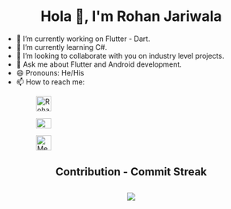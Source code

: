 <h1 align="center">Hola 👋, I'm Rohan Jariwala</h1>

<!--END_SECTION:waka-->

- 🔭 I’m currently working on Flutter - Dart.
- 🌱 I’m currently learning C#.
- 👯 I’m looking to collaborate with you on industry level projects.
- 💬 Ask me about Flutter and Android development. 
- 😄 Pronouns: He/His 
- 📫 How to reach me:
 
&nbsp;&nbsp;&nbsp;&nbsp;&nbsp;&nbsp;&nbsp;&nbsp;&nbsp;&nbsp;&nbsp;&nbsp;&nbsp;&nbsp;&nbsp;&nbsp;<a href="https://www.linkedin.com/in/rohan-jariwala-44146a1aa/" target="blank"><img align="center" src="https://raw.githubusercontent.com/rahuldkjain/github-profile-readme-generator/master/src/images/icons/Social/linked-in-alt.svg" alt="Rohan Jariwala" height="30" width="30" /></a>
 
&nbsp;&nbsp;&nbsp;&nbsp;&nbsp;&nbsp;&nbsp;&nbsp;&nbsp;&nbsp;&nbsp;&nbsp;&nbsp;&nbsp;&nbsp;&nbsp;<a href="mailto:rohanjariwala03@gmail.com" target="blank"><img align="center" src="https://mailmeteor.com/logos/assets/PNG/Gmail_Logo_256px.png" alt="" height="20" width="30" /></a>

&nbsp;&nbsp;&nbsp;&nbsp;&nbsp;&nbsp;&nbsp;&nbsp;&nbsp;&nbsp;&nbsp;&nbsp;&nbsp;&nbsp;&nbsp;&nbsp;<a href="https://medium.com/@rohanjariwala03" target="blank"><img align="center" src="https://play-lh.googleusercontent.com/hB9t3Z-mi284_49HA3nAuhO-W5Cyhje7r2P9McdgORoVCd-0SV54c12NMQWLHnqALw" alt="Medium" height="30" width="30" /></a>

<!-- <h2 align="center">GitHub Stats:<h2>

<p align="center">
<img src = "https://github-readme-stats.vercel.app/api?username=rohanjariwala03&show_icons=true&theme=dracula&bg_color=30,0f0c29,302b63,24243e&title_color=fff&border_radius=14" >
</p> -->

<h2 align="center">Contribution - Commit Streak<h2>

<p align="center">
<img align="center" src="https://github-readme-streak-stats.herokuapp.com?user=rohanjariwala03&theme=dracula&background=0F0C29">
</p>
  
<!--END_SECTION:waka-->
